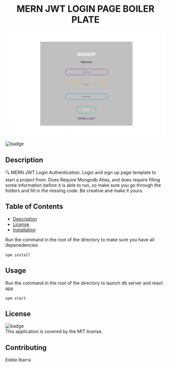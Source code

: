 <h1 align="center">MERN JWT LOGIN PAGE BOILER PLATE</h1>

![pic](mern-login.png)
  
![badge](https://img.shields.io/badge/license-MIT-brightgreen)<br />
## Description
🔍 
MERN JWT Login Authentication. 
Login and sign up page template to start a project from. Does Require Mongodb Atlas, and does require filling some information before it is able to run, so make sure you go through the folders and fill in the missing code. Be creative and make it yours. 
## Table of Contents
- [Description](#description)
- [License](#license)
- [Installation](#Installation)

Run the command in the root of the directory to make sure you have all depenedencies
```
npm install 
```

## Usage

Run the command in the root of the directory to launch db server and react app

```
npm start
```


## License
![badge](https://img.shields.io/badge/license-MIT-brightgreen)
<br />
This application is covered by the MIT license. 
## Contributing
Eddie Ibarra
<br />
